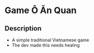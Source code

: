 # Game Ô Ăn Quan

## Description
- A simple traditional Vietnamese game
- The dev made this needs healing